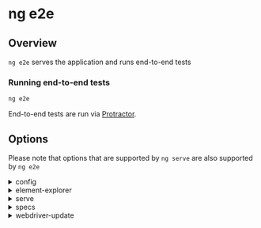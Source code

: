 <!-- Links in /docs/documentation should NOT have `.md` at the end, because they end up in our wiki at release. -->

# ng e2e

## Overview
`ng e2e` serves the application and runs end-to-end tests

### Running end-to-end tests

```bash
ng e2e
```

End-to-end tests are run via [Protractor](https://angular.github.io/protractor/).

## Options

Please note that options that are supported by `ng serve` are also supported by `ng e2e`

<details>
  <summary>config</summary>
  <p>
    <code>--config</code> (aliases: <code>-c</code>)
  </p>
  <p>
    Use a specific config file. Defaults to the protractor config file in <code>.angular-cli.json</code>.
  </p>
</details>

<details>
  <summary>element-explorer</summary>
  <p>
    <code>--element-explorer</code> (aliases: <code>-ee</code>) <em>default value: false</em>
  </p>
  <p>
    Start Protractor's <a href="https://github.com/angular/protractor/blob/master/docs/debugging.md#testing-out-protractor-interactively">Element Explorer</a> for debugging.
  </p>
</details>

<details>
  <summary>serve</summary>
  <p>
    <code>--serve</code> (aliases: <code>-s</code>) <em>default value: true</em>
  </p>
  <p>
    Compile and Serve the app. All serve options are also available. The live-reload option defaults to false, and the default port will be random.
  </p>
  <p>
    NOTE: Build failure will not launch the e2e task. You must first fix error(s) and run e2e again.
  </p>
</details>

<details>
  <summary>specs</summary>
  <p>
    <code>--specs</code> (aliases: <code>-sp</code>) <em>default value: []</em>
  </p>
  <p>
    Override specs in the protractor config. Can send in multiple specs by repeating flag (<code>ng e2e --specs=spec1.ts --specs=spec2.ts</code>).
  </p>
</details>

<details>
  <summary>webdriver-update</summary>
  <p>
    <code>--webdriver-update</code> (aliases: <code>-wu</code>) <em>default value: true</em>
  </p>
  <p>
    Try to update webdriver.
  </p>
</details>
